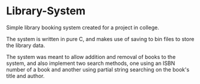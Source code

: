Library-System
==============

Simple library booking system created for a project in college. 

The system is written in pure C, and makes use of saving to bin files to store the library data.

The system was meant to allow addition and removal of books to the system, and also implement two search methods, one using an ISBN number of a book and another using partial string searching on the book's title and author.
